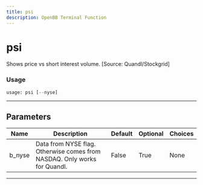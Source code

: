 ```yaml
---
title: psi
description: OpenBB Terminal Function
---
```


# psi

Shows price vs short interest volume. [Source: Quandl/Stockgrid]

### Usage

```python
usage: psi [--nyse]
```

---

## Parameters

| Name | Description | Default | Optional | Choices |
| ---- | ----------- | ------- | -------- | ------- |
| b_nyse | Data from NYSE flag. Otherwise comes from NASDAQ. Only works for Quandl. | False | True | None |
---

